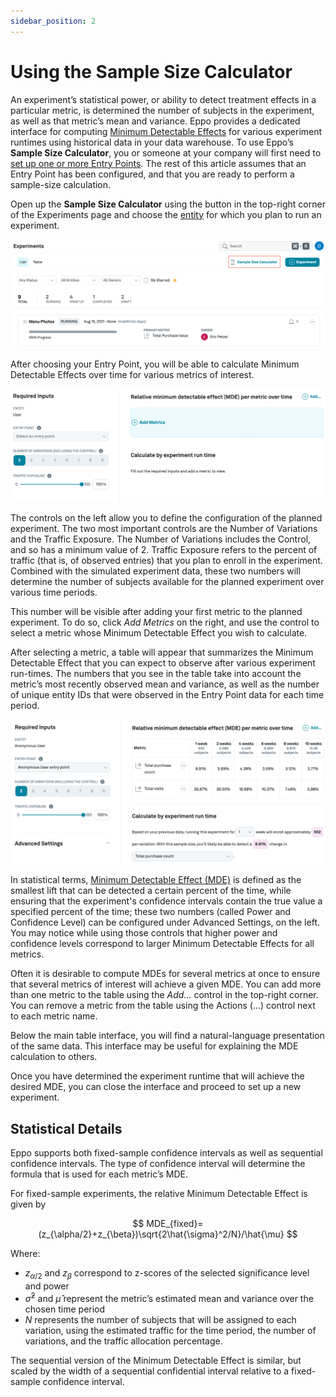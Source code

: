 ```yaml
---
sidebar_position: 2
---
```


# Using the Sample Size Calculator

An experiment’s statistical power, or ability to detect treatment effects in a particular metric, is determined the number of subjects in the experiment, as well as that metric’s mean and variance. Eppo provides a dedicated interface for computing [Minimum Detectable Effects](./minimum_detectable_effects) for various experiment runtimes using historical data in your data warehouse. To use Eppo’s **Sample Size Calculator**, you or someone at your company will first need to [set up one or more Entry Points](./setting_up_the_sample_size_calculator#creating-entry-points). The rest of this article assumes that an Entry Point has been configured, and that you are ready to perform a sample-size calculation.

Open up the **Sample Size Calculator** using the button in the top-right corner of the Experiments page and choose the [entity](../building-experiments/entities/) for which you plan to run an experiment.

![Sample size calculator is located in the upper right on experiments page](../../../static/img/planning-experiments/sample_size_calculator_homepage.png)

After choosing your Entry Point, you will be able to calculate Minimum Detectable Effects over time for various metrics of interest.

![Sample size calculator interface](../../../static/img/planning-experiments/sample_size_calculator_interface.png)

The controls on the left allow you to define the configuration of the planned experiment. The two most important controls are the Number of Variations and the Traffic Exposure. The Number of Variations includes the Control, and so has a minimum value of 2. Traffic Exposure refers to the percent of traffic (that is, of observed entries) that you plan to enroll in the experiment. Combined with the simulated experiment data, these two numbers will determine the number of subjects available for the planned experiment over various time periods.

This number will be visible after adding your first metric to the planned experiment. To do so, click *Add Metrics* on the right, and use the control to select a metric whose Minimum Detectable Effect you wish to calculate.

After selecting a metric, a table will appear that summarizes the Minimum Detectable Effect that you can expect to observe after various experiment run-times. The numbers that you see in the table take into account the metric’s most recently observed mean and variance, as well as the number of unique entity IDs that were observed in the Entry Point data for each time period.

![Sample size calculator example](../../../static/img/planning-experiments/sample_size_calculator_example.png)

In statistical terms, [Minimum Detectable Effect (MDE)](./minimum_detectable_effects) is defined as the smallest lift that can be detected a certain percent of the time, while ensuring that the experiment's confidence intervals contain the true value a specified percent of the time; these two numbers (called Power and Confidence Level) can be configured under Advanced Settings, on the left. You may notice while using those controls that higher power and confidence levels correspond to larger Minimum Detectable Effects for all metrics.

Often it is desirable to compute MDEs for several metrics at once to ensure that several metrics of interest will achieve a given MDE. You can add more than one metric to the table using the *Add...* control in the top-right corner. You can remove a metric from the table using the Actions (...) control next to each metric name.

Below the main table interface, you will find a natural-language presentation of the same data. This interface may be useful for explaining the MDE calculation to others.

Once you have determined the experiment runtime that will achieve the desired MDE, you can close the interface and proceed to set up a new experiment.

## Statistical Details

Eppo supports both fixed-sample confidence intervals as well as sequential confidence intervals. The type of confidence interval will determine the formula that is used for each metric’s MDE.

For fixed-sample experiments, the relative Minimum Detectable Effect is given by

$$
MDE_{fixed}=(z_{\alpha/2}+z_{\beta})\sqrt{2\hat{\sigma}^2/N}/\hat{\mu}
$$

Where:

- $z_{\alpha/2}$ and $z_\beta$ correspond to z-scores of the selected significance level and power
- $\hat{\sigma}^2$ and $\hat{\mu}$ represent the metric’s estimated mean and variance over the chosen time period
- $N$ represents the number of subjects that will be assigned to each variation, using the estimated traffic for the time period, the number of variations, and the traffic allocation percentage.

The sequential version of the Minimum Detectable Effect is similar, but scaled by the width of a sequential confidential interval relative to a fixed-sample confidence interval.